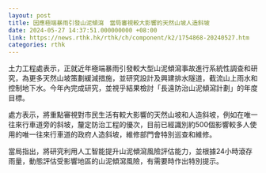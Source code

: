 ```yaml
---
layout: post
title: 因應極端暴雨引發山泥傾瀉　當局審視較大影響的天然山坡人造斜坡
date: 2024-05-27 14:37:51.000000000 +08:00
link: https://news.rthk.hk/rthk/ch/component/k2/1754868-20240527.htm
categories: rthk
---
```


土力工程處表示，正就近年極端暴雨引發較大型山泥傾瀉事故進行系統性調查和研究，為更多天然山坡策劃緩減措施，並研究設計及興建排水隧道，截流山上雨水和控制地下水。今年內完成研究，並視乎結果檢討「長遠防治山泥傾瀉計劃」的年度目標。

處方表示，將重點審視對市民生活有較大影響的天然山坡和人造斜坡，例如在唯一往來行車道旁的斜坡，釐定防治工程的優次，目前已經識別約500個影響較多人使用的唯一往來行車道的政府人造斜坡，維修部門會特別巡查和維修。

當局指出，將研究利用人工智能提升山泥傾瀉風險評估能力，並根據24小時滾存雨量，動態評估受影響地區的山泥傾瀉風險，有需要時作出特別提示。
